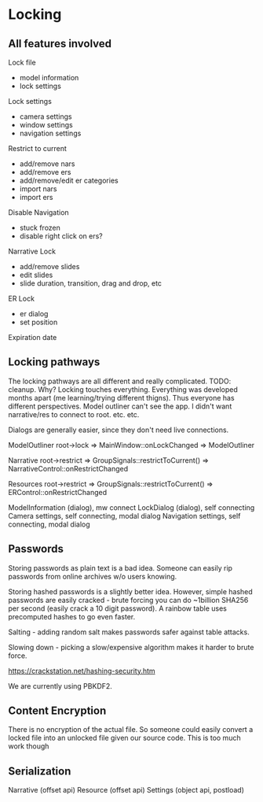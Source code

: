 # Locking

## All features involved

Lock file
- model information
- lock settings

Lock settings
- camera settings
- window settings
- navigation settings

Restrict to current
- add/remove nars
- add/remove ers
- add/remove/edit er categories
- import nars
- import ers

Disable Navigation
- stuck frozen
- disable right click on ers?

Narrative Lock
- add/remove slides
- edit slides
- slide duration, transition, drag and drop, etc

ER Lock
- er dialog
- set position

Expiration date

## Locking pathways

The locking pathways are all different and really complicated. TODO: cleanup. Why? Locking touches everything. Everything was developed months apart (me learning/trying different thigns). Thus everyone has different perspectives. Model outliner can't see the app. I didn't want narrative/res to connect to root. etc. etc.

Dialogs are generally easier, since they don't need live connections.

ModelOutliner
root->lock => MainWindow::onLockChanged => ModelOutliner

Narrative
root->restrict => GroupSignals::restrictToCurrent() => NarrativeControl::onRestrictChanged

Resources
root->restrict => GroupSignals::restrictToCurrent() => ERControl::onRestrictChanged

ModelInformation (dialog), mw connect
LockDialog (dialog), self connecting
Camera settings, self connecting, modal dialog
Navigation settings, self connecting, modal dialog

## Passwords

Storing passwords as plain text is a bad idea. Someone can easily rip passwords from online archives w/o users knowing.

Storing hashed passwords is a slightly better idea. However, simple hashed passwords are easily cracked - brute forcing you can do ~1billion SHA256 per second (easily crack a 10 digit password). A rainbow table uses precomputed hashes to go even faster.

Salting - adding random salt makes passwords safer against table attacks.

Slowing down - picking a slow/expensive algorithm makes it harder to brute force.

https://crackstation.net/hashing-security.htm

We are currently using PBKDF2.

## Content Encryption

There is no encryption of the actual file. So someone could easily convert a locked file into an unlocked file given our source code. This is too much work though

## Serialization

Narrative (offset api)
Resource (offset api)
Settings (object api, postload)
